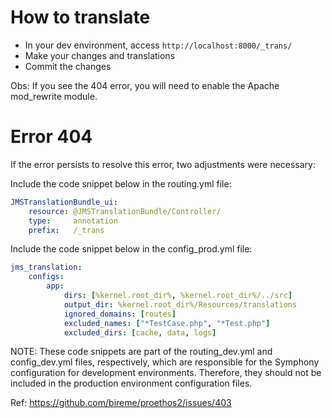How to translate
=================================================================

- In your dev environment, access `http://localhost:8000/_trans/`
- Make your changes and translations
- Commit the changes


Obs: If you see the 404 error, you will need to enable the Apache mod_rewrite module.



Error 404
=================================================================

If the error persists to resolve this error, two adjustments were necessary:

Include the code snippet below in the routing.yml file:
```yaml
JMSTranslationBundle_ui:
    resource: @JMSTranslationBundle/Controller/
    type:     annotation
    prefix:   /_trans
```

Include the code snippet below in the config_prod.yml file:
```yaml
jms_translation:
    configs:
        app:
            dirs: [%kernel.root_dir%, %kernel.root_dir%/../src]
            output_dir: %kernel.root_dir%/Resources/translations
            ignored_domains: [routes]
            excluded_names: ["*TestCase.php", "*Test.php"]
            excluded_dirs: [cache, data, logs]
```

NOTE: These code snippets are part of the routing_dev.yml and config_dev.yml files, respectively, which are responsible for the Symphony configuration for development environments. Therefore, they should not be included in the production environment configuration files.

Ref: https://github.com/bireme/proethos2/issues/403
